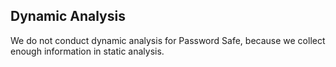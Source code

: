 ## Dynamic Analysis

We do not conduct dynamic analysis for Password Safe, because we collect enough information in static analysis.
